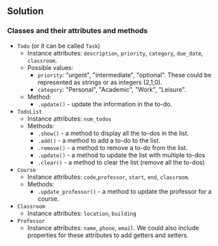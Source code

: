 ## Solution
### Classes and their attributes and methods
- `Todo` (or it can be called `Task`)
  * Instance attributes: `description`, `priority`, `category`, `due_date`, `classroom`.
  * Possible values:
    + `priority`: "urgent", "intermediate", "optional". These could be represented as strings or as integers (2,1,0).
    + `category`: "Personal", "Academic", "Work", "Leisure".
  * Method:
    + `.update()` - update the information in the to-do.
- `TodoList`
  * Instance attributes: `num_todos`
  * Methods:
    + `.show()` - a method to display all the to-dos in the list.
    + `.add()` - a method to add a to-do to the list.
    + `.remove()` - a method to remove a to-do from the list.
    + `.update()` - a method to update the list with multiple to-dos
    + `.clear()` - a method to clear the list (remove all the to-dos)
- `Course`
  * Instance attributes: `code`,`professor`, `start`, `end`, `classroom`.
  * Methods:
    + `.update_professor()` - a method to update the professor for a course.
- `Classroom`
  * Instance attributes: `location`, `building`
- `Professor`
  * Instance attributes: `name`, `phone`, `email`.
We could also include properties for these attributes to add getters and setters.